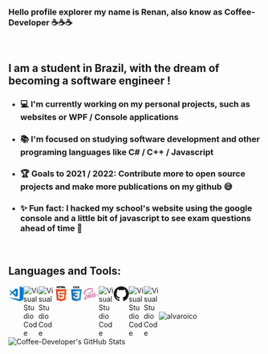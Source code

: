 ### Hello profile explorer my name is Renan, also know as Coffee-Developer ☕☕☕

<br/>

## I am a student in Brazil, with the dream of becoming a software engineer !
- ### 💻 I'm currently working on my personal projects, such as websites or WPF / Console applications
- ### 📚 I'm focused on studying software development and other programing languages like C# / C++ / Javascript
- ### 🏆 Goals to 2021 / 2022: Contribute more to open source projects and make more publications on my github 😅
- ### ✨ Fun fact: I hacked my school's website using the google console and a little bit of javascript to see exam questions ahead of time 🤪

<br/>

## Languages and Tools:

<img align="left" alt="Visual Studio Code" width="30px" src="https://raw.githubusercontent.com/github/explore/80688e429a7d4ef2fca1e82350fe8e3517d3494d/topics/visual-studio-code/visual-studio-code.png" />

<img align="left" alt="Visual Studio Code" width="30px" src="https://img.icons8.com/color/452/visual-studio.png" />

<img align="left" alt="Visual Studio Code" width="30px" src="https://raw.githubusercontent.com/jmnote/z-icons/master/svg/javascript.svg" />

<img align="left" alt="HTML5" width="30px" src="https://raw.githubusercontent.com/github/explore/80688e429a7d4ef2fca1e82350fe8e3517d3494d/topics/html/html.png" />

<img align="left" alt="CSS3" width="30px" src="https://raw.githubusercontent.com/github/explore/80688e429a7d4ef2fca1e82350fe8e3517d3494d/topics/css/css.png" />

<img align="left" alt="Sass" width="30px" src="https://raw.githubusercontent.com/github/explore/80688e429a7d4ef2fca1e82350fe8e3517d3494d/topics/sass/sass.png" />

<img align="left" alt="Visual Studio Code" width="30px" src="https://raw.githubusercontent.com/jmnote/z-icons/master/svg/git.svg" />

<img align="left" alt="GitHub" width="30px" src="https://raw.githubusercontent.com/github/explore/78df643247d429f6cc873026c0622819ad797942/topics/github/github.png" />

<img align="left" alt="Visual Studio Code" width="30px" src="https://raw.githubusercontent.com/jmnote/z-icons/master/svg/cpp.svg" />

<img align="left" alt="Visual Studio Code" width="30px" src="https://raw.githubusercontent.com/jmnote/z-icons/master/svg/csharp.svg" />

<br />
<br />
<br />

<img align="left" src="https://github-readme-stats.vercel.app/api/top-langs/?username=Coffee-Developer" alt="alvaroico" />
<img align="left" alt="Coffee-Developer's GitHub Stats" src="https://github-readme-stats.codestackr.vercel.app/api?username=Coffee-Developer&show_icons=true&hide_border=true" />
